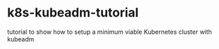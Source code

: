 # k8s-kubeadm-tutorial
tutorial to show how to setup a minimum viable Kubernetes cluster with kubeadm
